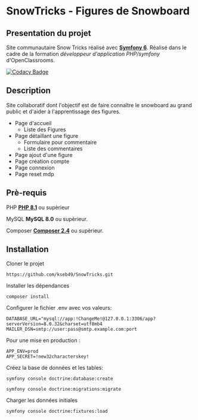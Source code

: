 # SnowTricks - Figures de Snowboard

## Presentation du projet
Site communautaire Snow Tricks réalisé avec [**Symfony 6**](https://symfony.com/).
Réalisé dans le cadre de la formation _développeur d'application PHP/symfony_ d'OpenClassrooms.

[![Codacy Badge](https://app.codacy.com/project/badge/Grade/383f44a9ae874cd2bfb1af4c0c20654d)](https://app.codacy.com/gh/kseb49/SnowTricks/dashboard?utm_source=gh&utm_medium=referral&utm_content=&utm_campaign=Badge_grade)

## Description
Site collaboratif dont l'objectif est de faire connaître le snowboard au grand public et d'aider à l'apprentissage des figures.

- Page d'accueil
    * Liste des Figures
- Page détaillant une figure
    * Formulaire pour commentaire
    * Liste des commentaires
- Page ajout d'une figure
- Page création compte
- Page connexion
- Page reset mdp


## Prè-requis

PHP
[**PHP 8.1**](https://www.php.net/downloads) ou supèrieur

MySQL
**MySQL 8.0** ou supèrieur.

Composer
[**Composer 2.4**](https://getcomposer.org/download/) ou supèrieur.

## Installation

Cloner le projet

```https://github.com/kseb49/SnowTricks.git```

Installer les dépendances

 ```composer install```

 Configurer le fichier .env avec vos valeurs:
 ```
DATABASE_URL="mysql://app:!ChangeMe!@127.0.0.1:3306/app?serverVersion=8.0.32&charset=utf8mb4
MAILER_DSN=smtp://user:pass@smtp.example.com:port
```
Pour une mise en production :

```
APP_ENV=prod
APP_SECRET=!new32characterskey!
```

 Créez la base de données et les tables:

```symfony console doctrine:database:create```

```symfony console doctrine:migrations:migrate```

Charger les données initiales

```symfony console doctrine:fixtures:load```